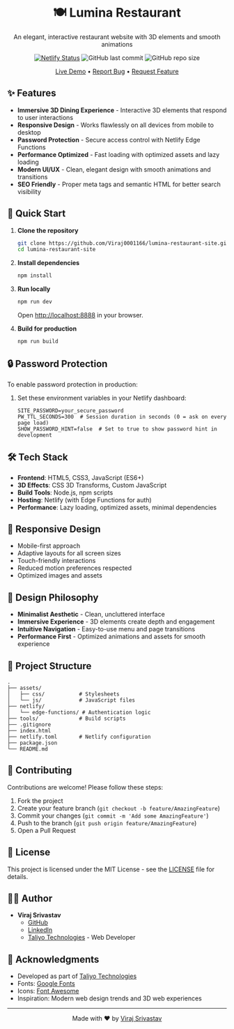 <div align="center">
  <h1>🍽️ Lumina Restaurant</h1>
  <p>An elegant, interactive restaurant website with 3D elements and smooth animations</p>
  
  [![Netlify Status](https://api.netlify.com/api/v1/badges/YOUR_DEPLOY_ID/deploy-status)](https://app.netlify.com/sites/YOUR_SITE_NAME/deploys)
  ![GitHub last commit](https://img.shields.io/github/last-commit/Viraj0001166/lumina-restaurant-site)
  ![GitHub repo size](https://img.shields.io/github/repo-size/Viraj0001166/lumina-restaurant-site)
  
  [Live Demo](https://lumina-restaurant.netlify.app) • [Report Bug](https://github.com/Viraj0001166/lumina-restaurant-site/issues) • [Request Feature](https://github.com/Viraj0001166/lumina-restaurant-site/issues)
</div>

## ✨ Features

- **Immersive 3D Dining Experience** - Interactive 3D elements that respond to user interactions
- **Responsive Design** - Works flawlessly on all devices from mobile to desktop
- **Password Protection** - Secure access control with Netlify Edge Functions
- **Performance Optimized** - Fast loading with optimized assets and lazy loading
- **Modern UI/UX** - Clean, elegant design with smooth animations and transitions
- **SEO Friendly** - Proper meta tags and semantic HTML for better search visibility

## 🚀 Quick Start

1. **Clone the repository**
   ```bash
   git clone https://github.com/Viraj0001166/lumina-restaurant-site.git
   cd lumina-restaurant-site
   ```

2. **Install dependencies**
   ```bash
   npm install
   ```

3. **Run locally**
   ```bash
   npm run dev
   ```
   Open [http://localhost:8888](http://localhost:8888) in your browser.

4. **Build for production**
   ```bash
   npm run build
   ```

## 🔒 Password Protection

To enable password protection in production:

1. Set these environment variables in your Netlify dashboard:
   ```
   SITE_PASSWORD=your_secure_password
   PW_TTL_SECONDS=300  # Session duration in seconds (0 = ask on every page load)
   SHOW_PASSWORD_HINT=false  # Set to true to show password hint in development
   ```

## 🛠️ Tech Stack

- **Frontend**: HTML5, CSS3, JavaScript (ES6+)
- **3D Effects**: CSS 3D Transforms, Custom JavaScript
- **Build Tools**: Node.js, npm scripts
- **Hosting**: Netlify (with Edge Functions for auth)
- **Performance**: Lazy loading, optimized assets, minimal dependencies

## 📱 Responsive Design

- Mobile-first approach
- Adaptive layouts for all screen sizes
- Touch-friendly interactions
- Reduced motion preferences respected
- Optimized images and assets

## 🎨 Design Philosophy

- **Minimalist Aesthetic** - Clean, uncluttered interface
- **Immersive Experience** - 3D elements create depth and engagement
- **Intuitive Navigation** - Easy-to-use menu and page transitions
- **Performance First** - Optimized animations and assets for smooth experience

## 📂 Project Structure

```
.
├── assets/
│   ├── css/           # Stylesheets
│   └── js/            # JavaScript files
├── netlify/
│   └── edge-functions/ # Authentication logic
├── tools/             # Build scripts
├── .gitignore
├── index.html
├── netlify.toml       # Netlify configuration
├── package.json
└── README.md
```

## 🤝 Contributing

Contributions are welcome! Please follow these steps:

1. Fork the project
2. Create your feature branch (`git checkout -b feature/AmazingFeature`)
3. Commit your changes (`git commit -m 'Add some AmazingFeature'`)
4. Push to the branch (`git push origin feature/AmazingFeature`)
5. Open a Pull Request

## 📄 License

This project is licensed under the MIT License - see the [LICENSE](LICENSE) file for details.

## 👨‍💻 Author

- **Viraj Srivastav**
  - [GitHub](https://github.com/Viraj0001166)
  - [LinkedIn](https://linkedin.com/in/viraj-srivastav)
  - [Taliyo Technologies](https://taliyotechnologies.com/Projects) - Web Developer

## 🙏 Acknowledgments

- Developed as part of [Taliyo Technologies](https://taliyotechnologies.com)
- Fonts: [Google Fonts](https://fonts.google.com/)
- Icons: [Font Awesome](https://fontawesome.com/)
- Inspiration: Modern web design trends and 3D web experiences

---

<div align="center">
  Made with ❤️ by <a href="https://github.com/Viraj0001166">Viraj Srivastav</a>
</div>
